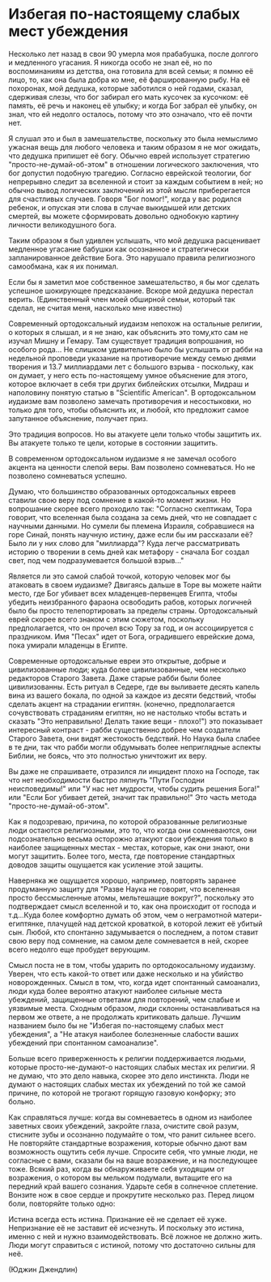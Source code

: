 # Избегая по-настоящему слабых мест убеждения
Несколько лет назад в свои 90 умерла моя прабабушка, после долгого и медленного угасания. Я никогда особо не знал её, но по воспоминаниям из детства, она готовила для всей семьи; я помню её лицо, то, как она была добра ко мне, её фаршированную рыбу. На её похоронах, мой дедушка, которые заботился о ней годами, сказал, сдерживая слезы, что бог забирал его мать кусочек за кусочком: её память, её речь и наконец её улыбку; и когда Бог забрал её улыбку, он знал, что ей недолго осталось, потому что это означало, что её почти нет.

Я слушал это и был в замешательстве, поскольку это была немыслимо ужасная вещь для любого человека и таким образом я не мог ожидать, что дедушка припишет её богу. Обычно еврей использует стратегию "просто-не-думай-об-этом" в отношении логического заключения, что бог допустил подобную трагедию. Согласно еврейской теологии, бог непрерывно следит за вселенной и стоит за каждым событием в ней; но обычно вывод логических заключений из этой мысли приберегается для счастливых случаев. Говоря "Бог помог!", когда у вас родился ребенок, и опуская эти слова в случае выкидышей или детских смертей, вы можете сформировать довольно однобокую картину личности великодушного бога.

Таким образом я был удивлен услышать, что мой дедушка расценивает медленное угасание бабушки как осознанное и стратегически запланированное действие Бога. Это нарушало правила религиозного самообмана, как я их понимал.

Если бы я заметил мое собственное замешательство, я бы мог сделать успешное шокирующее предсказание. Вскоре мой дедушка перестал верить. (Единственный член моей обширной семьи, который так сделал, не считая меня, насколько мне известно)

Современный ортодоксальный иудаизм непохож на остальные религии, о которых я слышал, и я не знаю, как объяснить это тому,кто сам не изучал Мишну и Гемару. Там существует традиция вопрошания, но особого рода... Не слишком удивительно было бы услышать от рабби на недельной проповеди указание на противоречие между семью днями творения и 13.7 миллиардами лет с большого взрыва - поскольку, как он думает, у него есть по-настоящему умное объяснение для этого, которое включает в себя три других библейских отсылки, Мидраш и наполовину понятую статью в "Scientific American". В ортодоксальном иудаизме вам позволено замечать противоречия и несостыковки, но только для того, чтобы объяснить их, и любой, кто предложит самое запутанное объяснение, получает приз.

Это традиция вопросов. Но вы атакуете цели только чтобы защитить их. Вы атакуете только те цели, которые в состоянии защитить.

В современном ортодоксальном иудаизме я не замечал особого акцента на ценности слепой веры. Вам позволено сомневаться. Но не позволено сомневаться успешно.

Думаю, что большинство образованных ортодоксальных евреев ставили свою веру под сомнение в какой-то момент жизни. Но вопрошание скорее всего проходило так: "Согласно скептикам, Тора говорит, что вселенная была создана за семь дней, что не совпадает с научными данными. Но сумели бы племена Израиля, собравшиеся на горе Синай, понять научную истину, даже если бы им рассказали её? Было ли у них слово для "миллиарда"? Куда легче рассматривать историю о творении в семь дней как метафору - сначала Бог создал свет, под чем подразумевается большой взрыв..."

Является ли это самой слабой точкой, которую человек мог бы атаковать в своем иудаизме? Двигаясь дальше в Торе вы можете найти место, где Бог убивает всех младенцев-первенцев Египта, чтобы убедить неизбранного фараона освободить рабов, которых логичней было бы просто телепортировать за пределы страны. Ортодоксальный еврей скорее всего знаком с этим сюжетом, поскольку предполагается, что он прочел всю Тору за год, и он ассоциируется с праздником. Имя "Песах" идет от Бога, оградившего еврейские дома, пока умирали младенцы в Египте.

Современные ортодоксальные евреи это открытые, добрые и цивилизованные люди; куда более цивилизованные, чем несколько редакторов Старого Завета. Даже старые рабби были более цивилизованны. Есть ритуал в Седере, где вы выливаете десять капель вина из вашего бокала, по одной за каждое из десяти бедствий, чтобы сделать акцент на страдании египтян. (конечно, предполагается сочувствовать страданиям египтян, но не настолько чтобы встать и сказать "Это неправильно! Делать такие вещи - плохо!") это показывает интересный контраст - рабби существенно добрее чем создатели Старого Завета, они видят жестокость бедствий. Но Наука была слабее в те дни, так что рабби могли обдумывать более неприглядные аспекты Библии, не боясь, что это полностью уничтожит их веру.

Вы даже не спрашиваете, отразился ли инцидент плохо на Господе, так что нет необходимости быстро ляпнуть "Пути Господни неисповедимы!" или "У нас нет мудрости, чтобы судить решения Бога!" или "Если Бог убивает детей, значит так правильно!" Это часть метода "просто-не-думай-об-этом".

Как я подозреваю, причина, по которой образованные религиозные люди остаются религиозными, это то, что когда они сомневаются, они подсознательно весьма осторожно атакуют свои убеждения только в наиболее защищенных местах - местах, которые, как они знают, они могут защитить. Более того, места, где повторение стандартных доводов защиты ощущается как усиление этой защиты.

Наверняка же ощущается хорошо, например, повторять заранее продуманную защиту для "Разве Наука не говорит, что вселенная просто бессмысленные атомы, мельтешащие вокруг?", поскольку это подтверждает смысл вселенной и то, как она происходит от господа и т.д...Куда более комфортно думать об этом, чем о неграмотной матери-египтянке, плачущей над детской кроваткой, в которой лежит её убитый сын. Любой, кто спонтанно задумывается о последнем, а потом ставит свою веру под сомнение, на самом деле сомневается в ней, скорее всего недолго еще пробудет верующим.

Смысл поста не в том, чтобы ударить по ортодокосальному иудаизму. Уверен, что есть какой-то ответ или даже несколько и на убийство новорожденных. Смысл в том, что, когда идет спонтанный самоанализ, люди куда более вероятно атакуют наиболее сильные места убеждений, защищенные ответами для повторений, чем слабые и уязвимые места. Сходным образом, люди склонны останавливаться на первом же ответе, а не продолжать критиковать дальше. Лучшим названием было бы не "Избегая по-настоящему слабых мест убеждения", а "Не атакуя наиболее болезненные слабости ваших убеждений при спонтанном самоанализе".

Больше всего приверженность к религии поддерживается людьми, которые просто-не-думают-о настоящих слабых местах их религии. Я не думаю, что это дело навыка, скорее это дело инстинкта. Люди не думают о настоящих слабых местах их убеждений по той же самой причине, по которой не трогают горящую газовую конфорку; это больно.

Как справляться лучше: когда вы сомневаетесь в одном из наиболее заветных своих убеждений, закройте глаза, очистите свой разум, стисните зубы и осознанно подумайте о том, что ранит сильнее всего. Не повторяйте стандартные возражения, которые обычно дают вам возможность ощутить себя лучше. Спросите себя, что умные люди, не согласные с вами, сказали бы на ваше возражение, и на последующее тоже. Всякий раз, когда вы обнаруживаете себя уходящим от возражения, о котором вы мельком подумали, вытащите его на передний край вашего сознания. Ударьте себя в солнечное сплетение. Вонзите нож в свое сердце и прокрутите несколько раз. Перед лицом боли, повторяйте только одно:

Истина всегда есть истина.
Признание её не сделает её хуже.
Непризнание её не заставит её исчезнуть.
И поскольку это истина, именно с ней и нужно взаимодействовать.
Всё ложное не должно жить.
Люди могут справиться с истиной,
потому что достаточно сильны для неё.

(Юджин Джендлин)